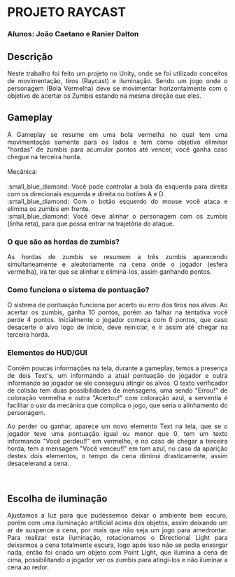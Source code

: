 # **PROJETO RAYCAST**
### Alunos: João Caetano e Ranier Dalton 

## Descrição 
<p align="justify"> 
	Neste trabalho foi feito um projeto no Unity, onde se foi utilizado conceitos de movimentação, tiros (Raycast) e iluminação. Sendo um jogo onde o personagem (Bola Vermelha) deve se movimentar horizontalmente com o objetivo de acertar os Zumbis estando na mesma direção que eles.
</p>

## Gameplay
<p align="justify"> 
	A Gameplay se resume em uma bola vermelha no qual tem uma movimentação somente para os lados e tem como objetivo eliminar "hordas" de zumbis para acumular pontos até vencer, você ganha caso chegue na terceira horda. 
<br>
<br>
	Mecânica: 
<br>
<br>
	:small_blue_diamond: Você pode controlar a bola da esquerda para direita com os direcionais esquerda e direita ou botões A e D.
<br>
	:small_blue_diamond: Com o botão esquerdo do mouse você ataca e elimina os zumbis em frente.
<br>
	:small_blue_diamond: Você deve alinhar o personagem com os zumbis (linha reta), para que possa entrar na trajetória do ataque.
</p>

### O que são as hordas de zumbis?
<p align="justify"> 
	As hordas de zumbis se resumem a três zumbis aparecendo simultaneamente e aleatoriamente na cena onde o jogador (esfera vermelha), irá ter que se alinhar e eliminá-los, assim ganhando pontos. 
</p>
	
### Como funciona o sistema de pontuação?
<p align="justify"> 
	O sistema de pontuação funciona por acerto ou erro dos tiros nos alvos. Ao acertar os zumbis, ganha 10 pontos, porém ao falhar na tentativa você perde 4 pontos. Inicialmente o jogador começa com 0 pontos, que caso desacerte o alvo logo de início, deve reiniciar, e ir assim até chegar na terceira horda.
</p>
	
### Elementos do HUD/GUI
<p align="justify"> 
	Contém poucas informações na tela, durante a gameplay, temos a presença de dois Text's, um informando a atual pontuação do jogador e outra informando ao jogador se ele conseguiu atingir os alvos. O texto verificador de colisão tem duas possibilidades de mensagens, uma sendo "Errou!" de coloração vermelha e outra "Acertou!" com coloração azul, a serventia é facilitar o uso da mecânica que complica o jogo, que seria o alinhamento do personagem. 
</p>
<p align="justify"> 
	 Ao perder ou ganhar, aparece um novo elemento Text na tela, que se o jogador teve uma pontuação igual ou menor que 0, tem um texto informando "Você perdeu!!" em vermelho, e no caso de chegar a terceira horda, tem a mensagem "Você venceu!!" em tom azul, no caso da aparição destes dois elementos, o tempo da cena diminui drasticamente, assim desacelerand a cena.
</p>
<br>

## Escolha de iluminação
<p align="justify"> 
	Ajustamos a luz para que pudéssemos deixar o ambiente bem escuro, porém com uma iluminação artificial acima dos objetos, assim deixando um ar de suspence a cena, por mais que não seja um jogo para amedrontar. Para realizar esta iluminação, rotacionamos o Directional Light para deixarmos a cena totalmente escura, logo após isso não se podia enxergar nada, então foi criado um objeto com Point Light, que ilumina a cena de cima, possibilitando o jogador ver os zumbis para atingi-los e não iluminar a cena ao redor. 
</p>




